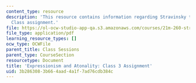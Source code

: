 ```yaml
---
content_type: resource
description: 'This resource contains information regarding Stravinsky to the present:
  Class assignment.'
file: https://ol-ocw-studio-app-qa.s3.amazonaws.com/courses/21m-260-stravinsky-to-the-present-spring-2016/3b2863083b664aad4a1f7ad76cdb384c_MIT21M_260S16_assn03.pdf
file_type: application/pdf
learning_resource_types: []
ocw_type: OCWFile
parent_title: Class Sessions
parent_type: CourseSection
resourcetype: Document
title: 'Expressionism and Atonality: Class 3 Assignment'
uid: 3b286308-3b66-4aad-4a1f-7ad76cdb384c
---
```

